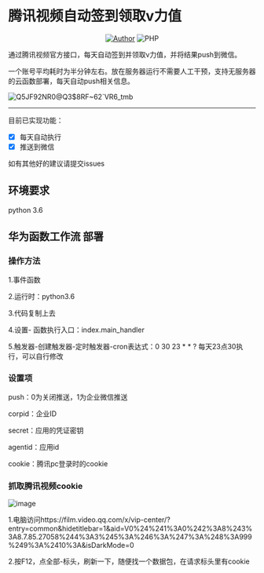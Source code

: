 # 腾讯视频自动签到领取v力值

<p align="center">
    <a href="https://github.com/raindrop-hb"><img alt="Author" src="https://img.shields.io/badge/author-raindrop-blueviolet"/></a>
    <img alt="PHP" src="https://img.shields.io/badge/code-Python-success"/>
</p>
通过腾讯视频官方接口，每天自动签到并领取v力值，并将结果push到微信。

一个账号平均耗时为半分钟左右。放在服务器运行不需要人工干预，支持无服务器的云函数部署，每天自动push相关信息。

![Q5JF92NR0@Q3$8RF~62`VR6_tmb](https://user-images.githubusercontent.com/72308008/227907256-883946c0-96ae-41eb-a058-7a8cb4b548f5.jpg)


------
目前已实现功能：


- [x] 每天自动执行
- [x] 推送到微信

如有其他好的建议请提交issues

## 环境要求
python 3.6 

## 华为函数工作流 部署
### 操作方法

1.事件函数

2.运行时：python3.6

3.代码复制上去

4.设置-
函数执行入口：index.main_handler

5.触发器-创建触发器-定时触发器-cron表达式：0 30 23 * * ? 每天23点30执行，可以自行修改

### 设置项

push：0为关闭推送，1为企业微信推送

corpid：企业ID

secret：应用的凭证密钥

agentid：应用id

cookie：腾讯pc登录时的cookie

### 抓取腾讯视频cookie
![image](https://user-images.githubusercontent.com/72308008/227908303-62c321e8-dfb9-4421-bcab-7a3a1caf73ea.png)

1.电脑访问https://film.video.qq.com/x/vip-center/?entry=common&hidetitlebar=1&aid=V0%24%241%3A0%242%3A8%243%3A8.7.85.27058%244%3A3%245%3A%246%3A%247%3A%248%3A999%249%3A%2410%3A&isDarkMode=0

2.按F12，点全部-标头，刷新一下，随便找一个数据包，在请求标头里有cookie

